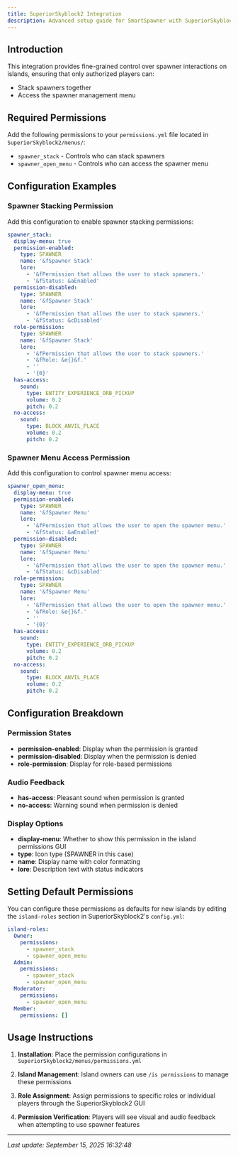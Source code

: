 ```yaml
---
title: SuperiorSkyblock2 Integration
description: Advanced setup guide for SmartSpawner with SuperiorSkyblock2.
---
```


## Introduction

This integration provides fine-grained control over spawner interactions on islands, ensuring that only authorized players can:
- Stack spawners together
- Access the spawner management menu

## Required Permissions

Add the following permissions to your `permissions.yml` file located in `SuperiorSkyblock2/menus/`:

- `spawner_stack` - Controls who can stack spawners
- `spawner_open_menu` - Controls who can access the spawner menu

## Configuration Examples

### Spawner Stacking Permission

Add this configuration to enable spawner stacking permissions:

```yaml
spawner_stack:
  display-menu: true
  permission-enabled:
    type: SPAWNER
    name: '&fSpawner Stack'
    lore:
      - '&fPermission that allows the user to stack spawners.'
      - '&fStatus: &aEnabled'
  permission-disabled:
    type: SPAWNER
    name: '&fSpawner Stack'
    lore:
      - '&fPermission that allows the user to stack spawners.'
      - '&fStatus: &cDisabled'
  role-permission:
    type: SPAWNER
    name: '&fSpawner Stack'
    lore:
      - '&fPermission that allows the user to stack spawners.'
      - '&fRole: &e{}&f.'
      - ''
      - '{0}'
  has-access:
    sound:
      type: ENTITY_EXPERIENCE_ORB_PICKUP
      volume: 0.2
      pitch: 0.2
  no-access:
    sound:
      type: BLOCK_ANVIL_PLACE
      volume: 0.2
      pitch: 0.2
```

### Spawner Menu Access Permission

Add this configuration to control spawner menu access:

```yaml
spawner_open_menu:
  display-menu: true
  permission-enabled:
    type: SPAWNER
    name: '&fSpawner Menu'
    lore:
      - '&fPermission that allows the user to open the spawner menu.'
      - '&fStatus: &aEnabled'
  permission-disabled:
    type: SPAWNER
    name: '&fSpawner Menu'
    lore:
      - '&fPermission that allows the user to open the spawner menu.'
      - '&fStatus: &cDisabled'
  role-permission:
    type: SPAWNER
    name: '&fSpawner Menu'
    lore:
      - '&fPermission that allows the user to open the spawner menu.'
      - '&fRole: &e{}&f.'
      - ''
      - '{0}'
  has-access:
    sound:
      type: ENTITY_EXPERIENCE_ORB_PICKUP
      volume: 0.2
      pitch: 0.2
  no-access:
    sound:
      type: BLOCK_ANVIL_PLACE
      volume: 0.2
      pitch: 0.2
```

## Configuration Breakdown

### Permission States
- **permission-enabled**: Display when the permission is granted
- **permission-disabled**: Display when the permission is denied  
- **role-permission**: Display for role-based permissions

### Audio Feedback
- **has-access**: Pleasant sound when permission is granted
- **no-access**: Warning sound when permission is denied

### Display Options
- **display-menu**: Whether to show this permission in the island permissions GUI
- **type**: Icon type (SPAWNER in this case)
- **name**: Display name with color formatting
- **lore**: Description text with status indicators

## Setting Default Permissions

You can configure these permissions as defaults for new islands by editing the `island-roles` section in SuperiorSkyblock2's `config.yml`:

```yaml
island-roles:
  Owner:
    permissions:
      - spawner_stack
      - spawner_open_menu
  Admin:
    permissions:
      - spawner_stack
      - spawner_open_menu
  Moderator:
    permissions:
      - spawner_open_menu
  Member:
    permissions: []
```

## Usage Instructions

1. **Installation**: Place the permission configurations in `SuperiorSkyblock2/menus/permissions.yml`

2. **Island Management**: Island owners can use `/is permissions` to manage these permissions

3. **Role Assignment**: Assign permissions to specific roles or individual players through the SuperiorSkyblock2 GUI

4. **Permission Verification**: Players will see visual and audio feedback when attempting to use spawner features

---

*Last update: September 15, 2025 16:32:48*